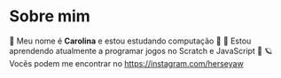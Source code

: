 # Sobre mim
🖤 Meu nome é **Carolina** e estou estudando computação 🖤
🌟 Estou aprendendo atualmente a programar jogos no Scratch e JavaScript 🌟
🪐 Vocẽs podem me encontrar no https://instagram.com/herseyaw
